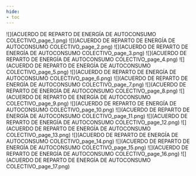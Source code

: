 ```yaml
---
hide:
- toc
---
```

![](ACUERDO DE REPARTO DE ENERGÍA DE AUTOCONSUMO COLECTIVO_page_1.png)
![](ACUERDO DE REPARTO DE ENERGÍA DE AUTOCONSUMO COLECTIVO_page_2.png)
![](ACUERDO DE REPARTO DE ENERGÍA DE AUTOCONSUMO COLECTIVO_page_3.png)
![](ACUERDO DE REPARTO DE ENERGÍA DE AUTOCONSUMO COLECTIVO_page_4.png)
![](ACUERDO DE REPARTO DE ENERGÍA DE AUTOCONSUMO COLECTIVO_page_5.png)
![](ACUERDO DE REPARTO DE ENERGÍA DE AUTOCONSUMO COLECTIVO_page_6.png)
![](ACUERDO DE REPARTO DE ENERGÍA DE AUTOCONSUMO COLECTIVO_page_7.png)
![](ACUERDO DE REPARTO DE ENERGÍA DE AUTOCONSUMO COLECTIVO_page_8.png)
![](ACUERDO DE REPARTO DE ENERGÍA DE AUTOCONSUMO COLECTIVO_page_9.png)
![](ACUERDO DE REPARTO DE ENERGÍA DE AUTOCONSUMO COLECTIVO_page_10.png)
![](ACUERDO DE REPARTO DE ENERGÍA DE AUTOCONSUMO COLECTIVO_page_11.png)
![](ACUERDO DE REPARTO DE ENERGÍA DE AUTOCONSUMO COLECTIVO_page_12.png)
![](ACUERDO DE REPARTO DE ENERGÍA DE AUTOCONSUMO COLECTIVO_page_13.png)
![](ACUERDO DE REPARTO DE ENERGÍA DE AUTOCONSUMO COLECTIVO_page_14.png)
![](ACUERDO DE REPARTO DE ENERGÍA DE AUTOCONSUMO COLECTIVO_page_15.png)
![](ACUERDO DE REPARTO DE ENERGÍA DE AUTOCONSUMO COLECTIVO_page_16.png)
![](ACUERDO DE REPARTO DE ENERGÍA DE AUTOCONSUMO COLECTIVO_page_17.png)

 <style> 
body {
background-image: url('https://github.com/asolear/assets/blob/master/imgs/fondo3.jpg?raw=true'); 
background-repeat: no-repeat; 
background-attachment: fixed; /* background-size: cover; */ 
background-size: 100% 100%;
}
</style> 
